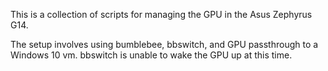 This is a collection of scripts for managing the GPU in the Asus Zephyrus G14.

The setup involves using bumblebee, bbswitch, and GPU passthrough to a Windows 10 vm. bbswitch is unable to wake the GPU up at this time.
